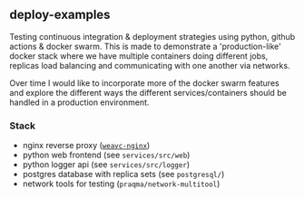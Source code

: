 ## deploy-examples

Testing continuous integration & deployment strategies using python, github actions & docker swarm. This is made to demonstrate a 'production-like' docker stack where we have multiple containers doing different jobs, replicas load balancing and communicating with one another via networks.

Over time I would like to incorporate more of the docker swarm features and explore the different ways the different services/containers should be handled in a production environment.

### Stack
- nginx reverse proxy ([`weavc-nginx`](https://github.com/weavc/weavc-nginx))
- python web frontend (see `services/src/web`)
- python logger api (see `services/src/logger`)
- postgres database with replica sets (see `postgresql/`)
- network tools for testing (`praqma/network-multitool`)

